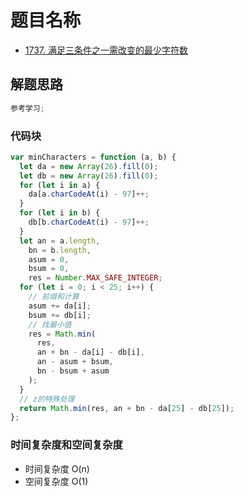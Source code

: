 # 题目名称

- [1737. 满足三条件之一需改变的最少字符数](https://leetcode-cn.com/problems/change-minimum-characters-to-satisfy-one-of-three-conditions/)

## 解题思路

```javascript
参考学习;
```

### 代码块

```javascript
var minCharacters = function (a, b) {
  let da = new Array(26).fill(0);
  let db = new Array(26).fill(0);
  for (let i in a) {
    da[a.charCodeAt(i) - 97]++;
  }
  for (let i in b) {
    db[b.charCodeAt(i) - 97]++;
  }
  let an = a.length,
    bn = b.length,
    asum = 0,
    bsum = 0,
    res = Number.MAX_SAFE_INTEGER;
  for (let i = 0; i < 25; i++) {
    // 前缀和计算
    asum += da[i];
    bsum += db[i];
    // 找最小值
    res = Math.min(
      res,
      an + bn - da[i] - db[i],
      an - asum + bsum,
      bn - bsum + asum
    );
  }
  // z的特殊处理
  return Math.min(res, an + bn - da[25] - db[25]);
};
```

### 时间复杂度和空间复杂度

- 时间复杂度 O(n)
- 空间复杂度 O(1)
